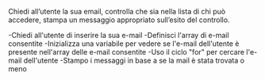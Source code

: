 Chiedi all’utente la sua email,
controlla che sia nella lista di chi può accedere,
stampa un messaggio appropriato sull’esito del controllo.


-Chiedi all'utente di inserire la sua e-mail
-Definisci l'array di e-mail consentite
-Inizializza una variabile per vedere se l'e-mail dell'utente è presente nell'array delle e-mail consentite
-Uso il ciclo "for" per cercare l'e-mail dell'utente
-Stampo i messaggi in base a se la mail è stata trovata o meno